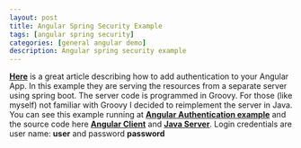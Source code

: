 ```yaml
---
layout: post
title: Angular Spring Security Example
tags: [angular spring security]
categories: [general angular demo]
description: Angular spring security example
---
```

 **[Here](https://spring.io/guides/tutorials/spring-security-and-angular-js/)** is a great article describing how to add authentication to your Angular App.
In this example they are serving the resources from a separate server using spring boot.
The server code is programmed in Groovy. For those (like myself) not familiar with Groovy I decided to reimplement the server in Java.
You can see this example running at **[Angular Authentication example](http://141.138.139.81:8080)** and the source code here **[Angular Client](https://github.com/metherton/angular-spring-security-client)** and **[Java Server](https://github.com/metherton/angular-spring-security-server)**.
Login credentials are user name: **user** and password **password**